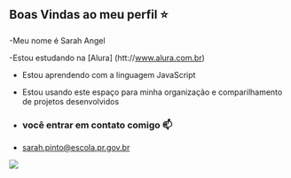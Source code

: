 ## Boas Vindas ao meu perfil ⭐

-Meu nome é Sarah Angel 

-Estou estudando na [Alura] (htt://www.alura.com.br)
- Estou aprendendo com a linguagem JavaScript
- Estou usando este espaço para minha organização e comparilhamento de projetos desenvolvidos

- ### você entrar em contato comigo  📫

- sarah.pinto@escola.pr.gov.br



![](https://media1.tenor.com/m/pTDsZjYBnOQAAAAC/julio-pe%C3%B1a.gif)
